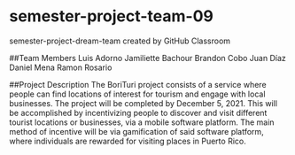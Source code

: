 # semester-project-team-09
semester-project-dream-team created by GitHub Classroom

##Team Members
Luis Adorno 
Jamiliette Bachour 
Brandon Cobo 
Juan Díaz 
Daniel Mena 
Ramon Rosario 

##Project Description 
The BoriTuri project consists of a service where people can find locations of interest for tourism and engage with local businesses. The project will be completed by December 5, 2021.  This will be accomplished by incentivizing people to discover and visit different tourist locations or businesses, via a mobile software platform. The main method of incentive will be via gamification of said software platform, where individuals are rewarded for visiting places in Puerto Rico. 
